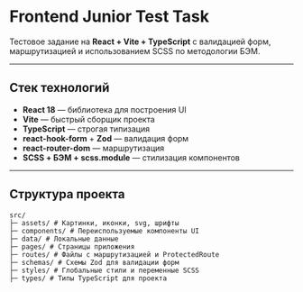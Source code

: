 # Frontend Junior Test Task

Тестовое задание на **React + Vite + TypeScript** с валидацией форм, маршрутизацией и использованием SCSS по методологии
БЭМ.

---

## Стек технологий

- **React 18** — библиотека для построения UI
- **Vite** — быстрый сборщик проекта
- **TypeScript** — строгая типизация
- **react-hook-form** + **Zod** — валидация форм
- **react-router-dom** — маршрутизация
- **SCSS + БЭМ + scss.module** — стилизация компонентов

---

## Структура проекта

```
src/
├─ assets/ # Картинки, иконки, svg, шрифты
├─ components/ # Переиспользуемые компоненты UI
├─ data/ # Локальные данные
├─ pages/ # Страницы приложения
├─ routes/ # Файлы с маршрутизацией и ProtectedRoute
├─ schemas/ # Схемы Zod для валидации форм
├─ styles/ # Глобальные стили и переменные SCSS
├─ types/ # Типы TypeScript для проекта